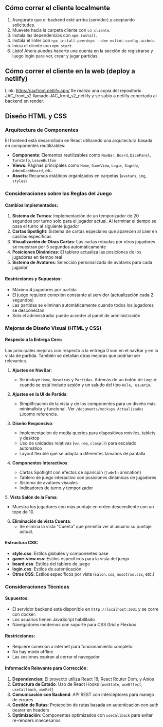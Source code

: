 
## Cómo correr el cliente localmente

1. Asegúrate que el backend esté arriba (servidor) y aceptando solicitudes.
2. Muevete hacia la carpeta cliente con `cd cliente`.
3. Instala las dependencias con `npm install`.
4. Instala el linter con `npx install-peerdeps --dev eslint-config-airbnb`. 
5. Inicia el cliente con `npm start`.
6. Listo! Ahora puedes hacerte una cuenta en la sección de registrarse y luego login para ver, crear y jugar partidas. 

## Cómo correr el cliente en la web (deploy a netlify)
Link: https://jacfront.netlify.app/
Se realizo una copia del repositorio JAC_front_s2 llamado JAC_front_s2_netlify y se subio a netlify conectado al backend en render.

## Diseño HTML y CSS

### Arquitectura de Componentes
El frontend está desarrollado en React utilizando una arquitectura basada en componentes reutilizables:

- **Components**: Elementos reutilizables como `NavBar`, `Board`, `DicePanel`, `TurnInfo`, `LeaveButton`
- **Views**: Páginas principales como `Home`, `GameView`, `Login`, `SignUp`, `AdminDashboard`, etc.
- **Assets**: Recursos estáticos organizados en carpetas (`avatars`, `img`, `styles`)

### Consideraciones sobre las Reglas del Juego

#### Cambios Implementados:
1. **Sistema de Turnos**: Implementación de un temporizador de 20 segundos por turno solo para el jugador actual. Al terminar el tiempo se pasa el turno al siguiente jugador
2. **Cartas Spotlight**: Sistema de cartas especiales que aparecen al caer en casillas específicas
3. **Visualización de Otras Cartas**: Las cartas robadas por otros jugadores se muestran por 5 segundos automáticamente
4. **Posiciones Dinámicas**: El tablero actualiza las posiciones de los jugadores en tiempo real
5. **Sistema de Avatares**: Selección personalizada de avatares para cada jugador

#### Restricciones y Supuestos:
- Máximo 4 jugadores por partida
- El juego requiere conexión constante al servidor (actualización cada 2 segundos)
- Las partidas se eliminan automáticamente cuando todos los jugadores se desconectan
- Solo el administrador puede acceder al panel de administración

### Mejoras de Diseño Visual (HTML y CSS)

#### Respecto a la Entrega Cero:

Las principales mejoras con respecto a la entrega 0 son en el navBar y en la vista de partida. También se detallan otras mejoras que podrían ser relevantes.

1. **Ajustes en NavBar**:
   - Se incluye `Home`, `Nosotras` y `Partidas`. Además de un botón de `Logout` cuando se está inciado sesión y un saludo del tipo `Hola, usuario`.

2. **Ajustes en la UI de Partida**:
   - Simplificación de la vista y de los componentes para un diseño más minimalista y funcional. Ver `/documents/mockups Actualizados E3`como referencia. 

3. **Diseño Responsivo**:
   - Implementación de media queries para dispositivos móviles, tablets y desktop
   - Uso de unidades relativas (`vw`, `rem`, `clamp()`) para escalado automático
   - Layout flexible que se adapta a diferentes tamaños de pantalla

4. **Componentes Interactivos**:
   - Cartas Spotlight con efectos de aparición (`fadeIn` animation)
   - Tablero de juego interactivo con posiciones dinámicas de jugadores
   - Sistema de avatares visuales
   - Indicadores de turno y temporizador

5.⁠ ⁠**Vista Salón de la Fama**:
   - Muestra los jugadores con más puntaje en orden descendiente con un tope de 10.

6. ⁠⁠**Eliminación de vista Cuenta**:
   - Se elimina la vista “Cuenta” que permitía ver al usuario su puntaje actual.

#### Estructura CSS:
- **style.css**: Estilos globales y componentes base
- **game-view.css**: Estilos específicos para la vista del juego
- **board.css**: Estilos del tablero de juego
- **login.css**: Estilos de autenticación
- **Otros CSS**: Estilos específicos por vista (`salon.css`, `nosotros.css`, etc.)

### Consideraciones Técnicas

#### Supuestos:
- El servidor backend está disponible en `http://localhost:3001` y se corre con docker.
- Los usuarios tienen JavaScript habilitado
- Navegadores modernos con soporte para CSS Grid y Flexbox

#### Restricciones:
- Requiere conexión a internet para funcionamiento completo
- No hay modo offline
- Las sesiones expiran al cerrar el navegador

#### Información Relevante para Corrección:
1. **Dependencias**: El proyecto utiliza React 18, React Router Dom, y Axios
2. **Estructura de Estado**: Uso de React Hooks (`useState`, `useEffect`, `useCallback`, `useRef`)
3. **Comunicación con Backend**: API REST con interceptores para manejo de errores
4. **Gestión de Rutas**: Protección de rutas basada en autenticación con auth bearer en headers
5. **Optimización**: Componentes optimizados con `useCallback` para evitar re-renders innecesarios